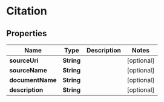 

# Citation


## Properties

| Name | Type | Description | Notes |
|------------ | ------------- | ------------- | -------------|
|**sourceUri** | **String** |  |  [optional] |
|**sourceName** | **String** |  |  [optional] |
|**documentName** | **String** |  |  [optional] |
|**description** | **String** |  |  [optional] |



